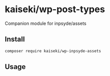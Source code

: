 # kaiseki/wp-post-types

Companion module for inpsyde/assets

## Install

```bash
composer require kaiseki/wp-inpsyde-assets
```

## Usage
